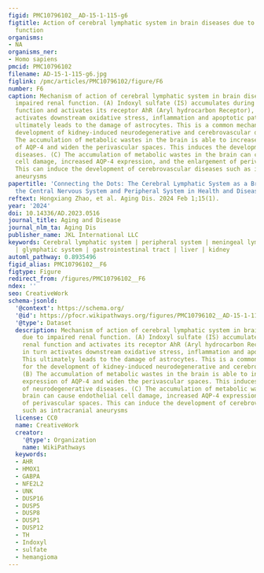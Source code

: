 ```yaml
---
figid: PMC10796102__AD-15-1-115-g6
figtitle: Action of cerebral lymphatic system in brain diseases due to impaired renal
  function
organisms:
- NA
organisms_ner:
- Homo sapiens
pmcid: PMC10796102
filename: AD-15-1-115-g6.jpg
figlink: /pmc/articles/PMC10796102/figure/F6
number: F6
caption: Mechanism of action of cerebral lymphatic system in brain diseases due to
  impaired renal function. (A) Indoxyl sulfate (IS) accumulates during impaired renal
  function and activates its receptor AhR (Aryl hydrocarbon Receptor), which in turn
  activates downstream oxidative stress, inflammation and apoptotic pathways. This
  ultimately leads to the damage of astrocytes. This is a common mechanism for the
  development of kidney-induced neurodegenerative and cerebrovascular diseases. (B)
  The accumulation of metabolic wastes in the brain is able to increase the expression
  of AQP-4 and widen the perivascular spaces. This induces the development of neurodegenerative
  diseases. (C) The accumulation of metabolic wastes in the brain can cause endothelial
  cell damage, increased AQP-4 expression, and the enlargement of perivascular spaces.
  This can induce the development of cerebrovascular diseases such as intracranial
  aneurysms
papertitle: 'Connecting the Dots: The Cerebral Lymphatic System as a Bridge Between
  the Central Nervous System and Peripheral System in Health and Disease'
reftext: Hongxiang Zhao, et al. Aging Dis. 2024 Feb 1;15(1).
year: '2024'
doi: 10.14336/AD.2023.0516
journal_title: Aging and Disease
journal_nlm_ta: Aging Dis
publisher_name: JKL International LLC
keywords: Cerebral lymphatic system | peripheral system | meningeal lymphatic vessels
  | glymphatic system | gastrointestinal tract | liver | kidney
automl_pathway: 0.8935496
figid_alias: PMC10796102__F6
figtype: Figure
redirect_from: /figures/PMC10796102__F6
ndex: ''
seo: CreativeWork
schema-jsonld:
  '@context': https://schema.org/
  '@id': https://pfocr.wikipathways.org/figures/PMC10796102__AD-15-1-115-g6.html
  '@type': Dataset
  description: Mechanism of action of cerebral lymphatic system in brain diseases
    due to impaired renal function. (A) Indoxyl sulfate (IS) accumulates during impaired
    renal function and activates its receptor AhR (Aryl hydrocarbon Receptor), which
    in turn activates downstream oxidative stress, inflammation and apoptotic pathways.
    This ultimately leads to the damage of astrocytes. This is a common mechanism
    for the development of kidney-induced neurodegenerative and cerebrovascular diseases.
    (B) The accumulation of metabolic wastes in the brain is able to increase the
    expression of AQP-4 and widen the perivascular spaces. This induces the development
    of neurodegenerative diseases. (C) The accumulation of metabolic wastes in the
    brain can cause endothelial cell damage, increased AQP-4 expression, and the enlargement
    of perivascular spaces. This can induce the development of cerebrovascular diseases
    such as intracranial aneurysms
  license: CC0
  name: CreativeWork
  creator:
    '@type': Organization
    name: WikiPathways
  keywords:
  - AHR
  - HMOX1
  - GABPA
  - NFE2L2
  - UNK
  - DUSP16
  - DUSP5
  - DUSP8
  - DUSP1
  - DUSP12
  - TH
  - Indoxyl
  - sulfate
  - hemangioma
---
```

